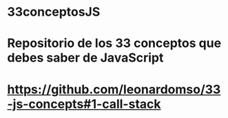 # 33conceptosJS

# Repositorio de los 33 conceptos que debes saber de JavaScript
# https://github.com/leonardomso/33-js-concepts#1-call-stack